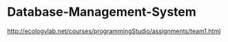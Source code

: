 Database-Management-System
==========================

http://ecologylab.net/courses/programmingStudio/assignments/team1.html
